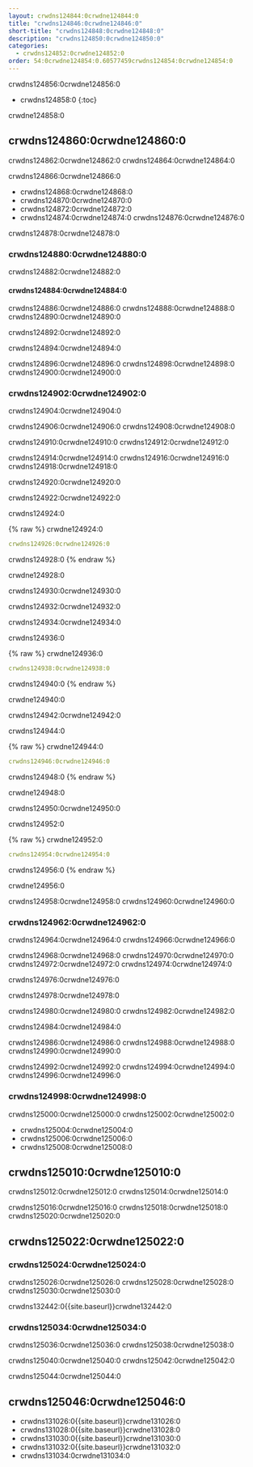 ```yaml
---
layout: crwdns124844:0crwdne124844:0
title: "crwdns124846:0crwdne124846:0"
short-title: "crwdns124848:0crwdne124848:0"
description: "crwdns124850:0crwdne124850:0"
categories:
  - crwdns124852:0crwdne124852:0
order: 54:0crwdne124854:0.60577459crwdns124854:0crwdne124854:0
---
```

crwdns124856:0crwdne124856:0

- crwdns124858:0
{:toc}

crwdne124858:0

## crwdns124860:0crwdne124860:0

crwdns124862:0crwdne124862:0 crwdns124864:0crwdne124864:0

crwdns124866:0crwdne124866:0

- crwdns124868:0crwdne124868:0
- crwdns124870:0crwdne124870:0
- crwdns124872:0crwdne124872:0
- crwdns124874:0crwdne124874:0 crwdns124876:0crwdne124876:0

crwdns124878:0crwdne124878:0

### crwdns124880:0crwdne124880:0

crwdns124882:0crwdne124882:0

#### crwdns124884:0crwdne124884:0

crwdns124886:0crwdne124886:0 crwdns124888:0crwdne124888:0 crwdns124890:0crwdne124890:0

crwdns124892:0crwdne124892:0

crwdns124894:0crwdne124894:0

crwdns124896:0crwdne124896:0 crwdns124898:0crwdne124898:0 crwdns124900:0crwdne124900:0

### crwdns124902:0crwdne124902:0

crwdns124904:0crwdne124904:0

crwdns124906:0crwdne124906:0 crwdns124908:0crwdne124908:0

crwdns124910:0crwdne124910:0 crwdns124912:0crwdne124912:0

crwdns124914:0crwdne124914:0 crwdns124916:0crwdne124916:0 crwdns124918:0crwdne124918:0

crwdns124920:0crwdne124920:0

crwdns124922:0crwdne124922:0

crwdns124924:0

{% raw %}
crwdne124924:0

```yaml
crwdns124926:0crwdne124926:0
```

crwdns124928:0
{% endraw %}

crwdne124928:0

crwdns124930:0crwdne124930:0

crwdns124932:0crwdne124932:0

crwdns124934:0crwdne124934:0

crwdns124936:0

{% raw %}
crwdne124936:0

```yaml
crwdns124938:0crwdne124938:0
```

crwdns124940:0
{% endraw %}

crwdne124940:0

crwdns124942:0crwdne124942:0

crwdns124944:0

{% raw %}
crwdne124944:0

```yaml
crwdns124946:0crwdne124946:0
```

crwdns124948:0
{% endraw %}

crwdne124948:0

crwdns124950:0crwdne124950:0

crwdns124952:0

{% raw %}
crwdne124952:0

```yaml
crwdns124954:0crwdne124954:0
```

crwdns124956:0
{% endraw %}

crwdne124956:0

crwdns124958:0crwdne124958:0 crwdns124960:0crwdne124960:0

### crwdns124962:0crwdne124962:0

crwdns124964:0crwdne124964:0 crwdns124966:0crwdne124966:0

crwdns124968:0crwdne124968:0 crwdns124970:0crwdne124970:0 crwdns124972:0crwdne124972:0 crwdns124974:0crwdne124974:0

crwdns124976:0crwdne124976:0

crwdns124978:0crwdne124978:0

crwdns124980:0crwdne124980:0 crwdns124982:0crwdne124982:0

crwdns124984:0crwdne124984:0

crwdns124986:0crwdne124986:0 crwdns124988:0crwdne124988:0 crwdns124990:0crwdne124990:0

crwdns124992:0crwdne124992:0 crwdns124994:0crwdne124994:0 crwdns124996:0crwdne124996:0

### crwdns124998:0crwdne124998:0

crwdns125000:0crwdne125000:0 crwdns125002:0crwdne125002:0

- crwdns125004:0crwdne125004:0
- crwdns125006:0crwdne125006:0
- crwdns125008:0crwdne125008:0

## crwdns125010:0crwdne125010:0

crwdns125012:0crwdne125012:0 crwdns125014:0crwdne125014:0

crwdns125016:0crwdne125016:0 crwdns125018:0crwdne125018:0 crwdns125020:0crwdne125020:0

## crwdns125022:0crwdne125022:0

### crwdns125024:0crwdne125024:0

crwdns125026:0crwdne125026:0 crwdns125028:0crwdne125028:0 crwdns125030:0crwdne125030:0

crwdns132442:0{{site.baseurl}}crwdne132442:0

### crwdns125034:0crwdne125034:0

crwdns125036:0crwdne125036:0 crwdns125038:0crwdne125038:0

crwdns125040:0crwdne125040:0 crwdns125042:0crwdne125042:0

crwdns125044:0crwdne125044:0

## crwdns125046:0crwdne125046:0

- crwdns131026:0{{site.baseurl}}crwdne131026:0
- crwdns131028:0{{site.baseurl}}crwdne131028:0
- crwdns131030:0{{site.baseurl}}crwdne131030:0
- crwdns131032:0{{site.baseurl}}crwdne131032:0
- crwdns131034:0crwdne131034:0